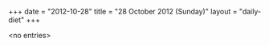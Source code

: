 +++
date = "2012-10-28"
title = "28 October 2012 (Sunday)"
layout = "daily-diet"
+++

<p>&lt;no entries&gt;</p>